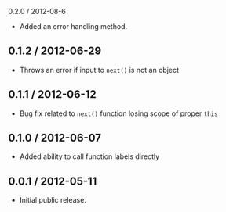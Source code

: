 0.2.0 / 2012-08-6
* Added an error handling method.

0.1.2 / 2012-06-29
------------------
* Throws an error if input to `next()` is not an object

0.1.1 / 2012-06-12
------------------
* Bug fix related to `next()` function losing scope of proper `this`

0.1.0 / 2012-06-07
------------------
* Added ability to call function labels directly

0.0.1 / 2012-05-11
------------------
* Initial public release.
